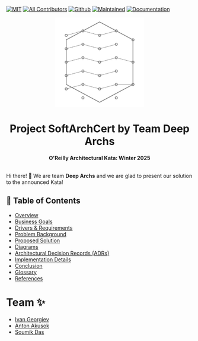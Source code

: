 [![MIT](https://img.shields.io/badge/License-MIT-orange)](LICENSE)
[![All Contributors](https://img.shields.io/badge/All_Contributors-2-orange.svg)](#team-)
[![Github](https://img.shields.io/badge/DeepArchs/deep-archs-orange)](https://github.com/DeepArchs/deep-archs/)
[![Maintained](https://img.shields.io/badge/Maintained-yes-orange)](https://github.com/DeepArchs/deep-archs/)
[![Documentation](https://img.shields.io/badge/Documentation-in_progress-orange)](https://github.com/DeepArchs/deep-archs/)

<div style="text-align: center">
  <img src="assets/team-logo.svg" alt="Arch8s" style="zoom:0.3"/>
  <h1>Project <strong>SoftArchCert</strong> by Team <strong>Deep Archs</strong></h1>
  <p><i></i></p>
  <b>O'Reilly Architectural Kata: Winter 2025</b>  
</div>

<br />

Hi there! 👋 We are team <b title="Deep Archs">Deep Archs</b> and we are glad to present our solution to the announced Kata!

## 📖 Table of Contents


- [Overview](1.Overview/readme.md)
- [Business Goals](2.Business-goals/readme.md)
- [Drivers & Requirements](3.Requirements/readme.md)
- [Problem Background](4.Problem-background/readme.md)
- [Proposed Solution](5.Proposed-solution/readme.md)
- [Diagrams](6.Diagrams/readme.md)
- [Architectural Decision Records (ADRs)](7.ADRs/readme.md)
- [Implementation Details](8.Implementation-details/readme.md)
- [Conclusion](9.Conclusion/readme.md)
- [Glossary](glossary.md)
- [References](references.md)


# Team ✨

- [Ivan Georgiev](https://www.linkedin.com/in/ivan-georgiev-859b219/)
- [Anton Akusok](https://fi.linkedin.com/in/antonakusok)
- [Soumik Das](https://www.linkedin.com/in/soumikdas22) 